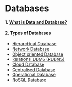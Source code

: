 # Databases

#### 1. [ What is Data and Database? ](https://medium.com/@ObitoUchia/database-3a90e7678416)
#### 2. Types of Databases 
* [Hierarchical Database ](https://medium.com/@ObitoUchia/in-your-school-theres-an-organizational-structure-that-resembles-a-tree-for-example-93364bfc6aea)
* [Network Database]()
* [Object oriented Database]()
* [Relational DBMS (RDBMS)](https://medium.com/@ObitoUchia/types-of-dataha-bf2a138c168e)
* [Cloud Database]()
* [Centralised Database]()
* [Operational Database]()
* [NoSQL Database]()
